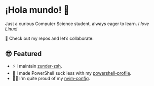 # ¡Hola mundo! 👋

Just a curious Computer Science student, always eager to learn. _I love Linux!_

🚀 Check out my repos and let’s collaborate:

## 😎 Featured

- ⚡ I maintain [zunder-zsh](https://github.com/Warbacon/zunder-zsh).
- 💊 I made PowerShell suck less with my [powershell-profile](https://github.com/Warbacon/powershell-profile).
- 🧑‍💻 I'm quite proud of my [nvim-config](https://github.com/Warbacon/nvim-config).
